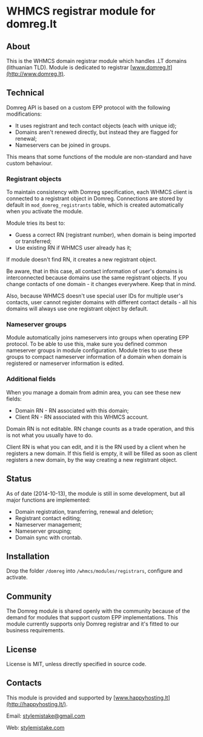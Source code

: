 # WHMCS registrar module for domreg.lt 

## About

This is the WHMCS domain registrar module which handles .LT domains (lithuanian TLD).
Module is dedicated to registrar [www.domreg.lt](http://www.domreg.lt).


## Technical

Domreg API is based on a custom EPP protocol with the following modifications:

* It uses registrant and tech contact objects (each with unique id);
* Domains aren't renewed directly, but instead they are flagged for renewal;
* Nameservers can be joined in groups.

This means that some functions of the module are non-standard and have custom behaviour.


### Registrant objects

To maintain consistency with Domreg specification, each WHMCS client is connected to a
registrant object in Domreg. Connections are stored by default in `mod_domreg_registrants` table,
which is created automatically when you activate the module.

Module tries its best to:

* Guess a correct RN (registrant number), when domain is being imported or transferred;
* Use existing RN if WHMCS user already has it;

If module doesn't find RN, it creates a new registrant object.

Be aware, that in this case, all contact information of user's domains is interconnected because
domains use the same registrant objects. If you change contacts of one domain -
it changes everywhere. Keep that in mind.

Also, because WHMCS doesn't use special user IDs for multiple user's contacts, user cannot
register domains with different contact details - all his domains will always use one registrant
object by default.


### Nameserver groups

Module automatically joins nameservers into groups when operating EPP protocol. To be able to
use this, make sure you defined common nameserver groups in module configuration. Module tries
to use these groups to compact nameserver information of a domain when domain is registered or
nameserver information is edited.


### Additional fields

When you manage a domain from admin area, you can see these new fields:

* Domain RN - RN associated with this domain;
* Client RN - RN associated with this WHMCS account.

Domain RN is not editable. RN change counts as a trade operation, and this
is not what you usually have to do.

Client RN is what you can edit, and it is the RN used by a client when he registers a new domain.
If this field is empty, it will be filled as soon as client registers a new domain, by the way
creating a new registrant object.


## Status

As of date (2014-10-13), the module is still in some development, but all major functions are
implemented:

* Domain registration, transferring, renewal and deletion;
* Registrant contact editing;
* Nameserver management;
* Nameserver grouping;
* Domain sync with crontab.


## Installation

Drop the folder `/domreg` into `/whmcs/modules/registrars`, configure and activate.


## Community

The Domreg module is shared openly with the community because of the demand for modules that
support custom EPP implementations. This module currently supports only Domreg registrar and
it's fitted to our business requirements.


## License

License is MIT, unless directly specified in source code.


## Contacts

This module is provided and supported by [www.happyhosting.lt](http://happyhosting.lt/).

Email: stylemistake@gmail.com

Web: [stylemistake.com](http://stylemistake.com/)
